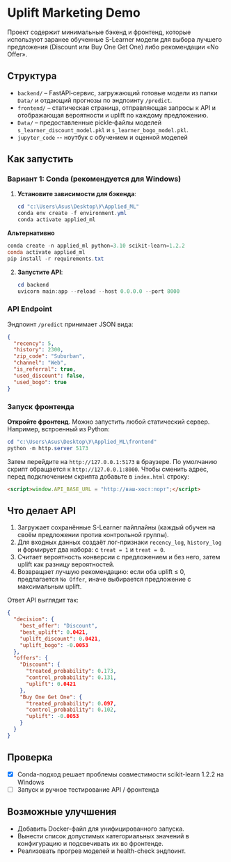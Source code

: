 # Uplift Marketing Demo

Проект содержит минимальные бэкенд и фронтенд, которые используют заранее обученные S-Learner модели для выбора лучшего предложения (Discount или Buy One Get One) либо рекомендации «No Offer».

## Структура

- `backend/` – FastAPI‑сервис, загружающий готовые модели из папки `Data/` и отдающий прогнозы по эндпоинту `/predict`.
- `frontend/` – статическая страница, отправляющая запросы к API и отображающая вероятности и uplift по каждому предложению.
- `Data/` – предоставленные pickle‑файлы моделей `s_learner_discount_model.pkl` и `s_learner_bogo_model.pkl`.
- `jupyter_code` -- ноутбук с обучением и оценкой моделей

## Как запустить

### Вариант 1: Conda (рекомендуется для Windows)

1. **Установите зависимости для бэкенда**:

   ```powershell
   cd "c:\Users\Asus\Desktop\У\Applied_ML"
   conda env create -f environment.yml
   conda activate applied_ml
   ```

  **Альтернативно**
  ```powershell
  conda create -n applied_ml python=3.10 scikit-learn=1.2.2
  conda activate applied_ml
  pip install -r requirements.txt
  ```
2. **Запустите API**:

   ```powershell
   cd backend
   uvicorn main:app --reload --host 0.0.0.0 --port 8000
   ```


### API Endpoint

Эндпоинт `/predict` принимает JSON вида:

```json
{
  "recency": 5,
  "history": 2300,
  "zip_code": "Suburban",
  "channel": "Web",
  "is_referral": true,
  "used_discount": false,
  "used_bogo": true
}
```

### Запуск фронтенда

**Откройте фронтенд**. Можно запустить любой статический сервер. Например, встроенный из Python:

```powershell
cd "c:\Users\Asus\Desktop\У\Applied_ML\frontend"
python -m http.server 5173
```

Затем перейдите на `http://127.0.0.1:5173` в браузере. По умолчанию скрипт обращается к `http://127.0.0.1:8000`. Чтобы сменить адрес, перед подключением скрипта добавьте в `index.html` строку:

```html
<script>window.API_BASE_URL = "http://ваш-хост:порт";</script>
```

## Что делает API

1. Загружает сохранённые S-Learner пайплайны (каждый обучен на своём предложении против контрольной группы).
2. Для входных данных создаёт лог-признаки `recency_log`, `history_log` и формирует два набора: с `treat = 1` и `treat = 0`.
3. Считает вероятность конверсии с предложением и без него, затем uplift как разницу вероятностей.
4. Возвращает лучшую рекомендацию: если оба uplift ≤ 0, предлагается `No Offer`, иначе выбирается предложение с максимальным uplift.

Ответ API выглядит так:

```json
{
  "decision": {
    "best_offer": "Discount",
    "best_uplift": 0.0421,
    "uplift_discount": 0.0421,
    "uplift_bogo": -0.0053
  },
  "offers": {
    "Discount": {
      "treated_probability": 0.173,
      "control_probability": 0.131,
      "uplift": 0.0421
    },
    "Buy One Get One": {
      "treated_probability": 0.097,
      "control_probability": 0.102,
      "uplift": -0.0053
    }
  }
}
```

## Проверка

- [x] Conda-подход решает проблемы совместимости scikit-learn 1.2.2 на Windows
- [ ] Запуск и ручное тестирование API / фронтенда

## Возможные улучшения

- Добавить Docker-файл для унифицированного запуска.
- Вынести список допустимых категориальных значений в конфигурацию и подсвечивать их во фронтенде.
- Реализовать прогрев моделей и health-check эндпоинт.